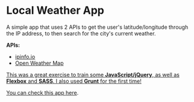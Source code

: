 # Local Weather App

A simple app that uses 2 APIs to get the user's latitude/longitude through the IP address, to then search for the city's current weather.

**APIs:**
- <a href="http://ipinfo.io/" target="_blanl">ipinfo.io
- <a href="http://openweathermap.org" target="_blank">Open Weather Map

This was a great exercise to train some **JavaScript/jQuery**, as well as **Flexbox** and **SASS**. I also used **Grunt** for the first time!

You can check this app <a href="http://localweather.brunobrito.pt">here</a>.
